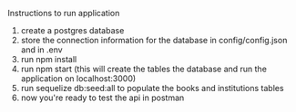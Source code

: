 Instructions to run application

1. create a postgres database
2. store the connection information for the database in config/config.json and in .env
3. run npm install
4. run npm start (this will create the tables the database and run the application on localhost:3000) 
5. run sequelize db:seed:all to populate the books and institutions tables
6. now you're ready to test the api in postman